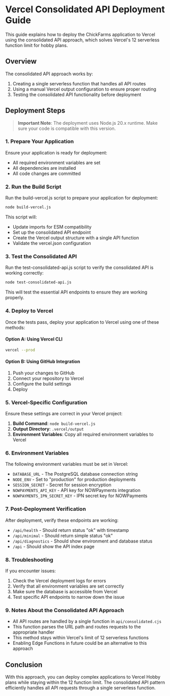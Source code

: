 # Vercel Consolidated API Deployment Guide

This guide explains how to deploy the ChickFarms application to Vercel using the consolidated API approach, which solves Vercel's 12 serverless function limit for hobby plans.

## Overview

The consolidated API approach works by:

1. Creating a single serverless function that handles all API routes
2. Using a manual Vercel output configuration to ensure proper routing
3. Testing the consolidated API functionality before deployment

## Deployment Steps

> **Important Note**: The deployment uses Node.js 20.x runtime. Make sure your code is compatible with this version.

### 1. Prepare Your Application

Ensure your application is ready for deployment:

- All required environment variables are set
- All dependencies are installed
- All code changes are committed

### 2. Run the Build Script

Run the build-vercel.js script to prepare your application for deployment:

```bash
node build-vercel.js
```

This script will:
- Update imports for ESM compatibility
- Set up the consolidated API endpoint
- Create the Vercel output structure with a single API function
- Validate the vercel.json configuration

### 3. Test the Consolidated API

Run the test-consolidated-api.js script to verify the consolidated API is working correctly:

```bash
node test-consolidated-api.js
```

This will test the essential API endpoints to ensure they are working properly.

### 4. Deploy to Vercel

Once the tests pass, deploy your application to Vercel using one of these methods:

#### Option A: Using Vercel CLI

```bash
vercel --prod
```

#### Option B: Using GitHub Integration

1. Push your changes to GitHub
2. Connect your repository to Vercel
3. Configure the build settings
4. Deploy

### 5. Vercel-Specific Configuration

Ensure these settings are correct in your Vercel project:

1. **Build Command**: `node build-vercel.js`
2. **Output Directory**: `.vercel/output`
3. **Environment Variables**: Copy all required environment variables to Vercel

### 6. Environment Variables

The following environment variables must be set in Vercel:

- `DATABASE_URL` - The PostgreSQL database connection string
- `NODE_ENV` - Set to "production" for production deployments
- `SESSION_SECRET` - Secret for session encryption
- `NOWPAYMENTS_API_KEY` - API key for NOWPayments integration
- `NOWPAYMENTS_IPN_SECRET_KEY` - IPN secret key for NOWPayments

### 7. Post-Deployment Verification

After deployment, verify these endpoints are working:

- `/api/health` - Should return status "ok" with timestamp
- `/api/minimal` - Should return simple status "ok"
- `/api/diagnostics` - Should show environment and database status
- `/api` - Should show the API index page

### 8. Troubleshooting

If you encounter issues:

1. Check the Vercel deployment logs for errors
2. Verify that all environment variables are set correctly
3. Make sure the database is accessible from Vercel
4. Test specific API endpoints to narrow down the issue

### 9. Notes About the Consolidated API Approach

- All API routes are handled by a single function in `api/consolidated.cjs`
- This function parses the URL path and routes requests to the appropriate handler
- This method stays within Vercel's limit of 12 serverless functions
- Enabling Edge Functions in future could be an alternative to this approach

## Conclusion

With this approach, you can deploy complex applications to Vercel Hobby plans while staying within the 12 function limit. The consolidated API pattern efficiently handles all API requests through a single serverless function.